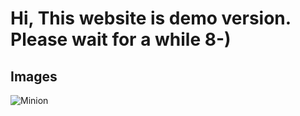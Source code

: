 # Hi, This website is demo version. Please wait for a while 8-)
## Images

![Minion](https://octodex.github.com/images/minion.png)
